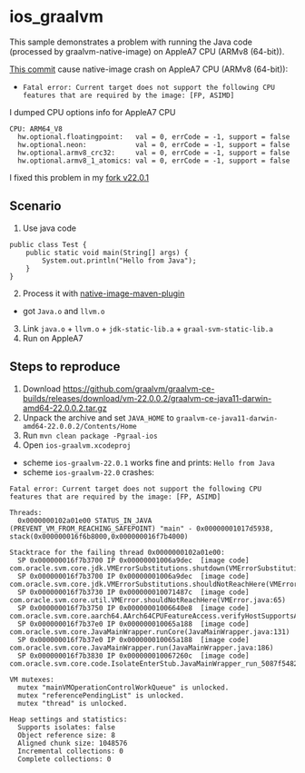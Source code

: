 # ios_graalvm

This sample demonstrates a problem with running the Java code (processed by graalvm-native-image) on AppleA7 CPU (ARMv8 (64-bit)).

[This commit](https://github.com/oracle/graal/commit/8dcf51febac87c9cc60d320b56c1d7cce9e8121b#diff-e20cc7c705399bb4add81b0214fd61b4d7fcc8321666b139d16f6268d58b97e5R571) cause native-image crash on AppleA7 CPU (ARMv8 (64-bit)):
  * `Fatal error: Current target does not support the following CPU features that are required by the image: [FP, ASIMD]`
   
I dumped CPU options info for AppleA7 CPU
```
CPU: ARM64_V8
  hw.optional.floatingpoint:   val = 0, errCode = -1, support = false
  hw.optional.neon:            val = 0, errCode = -1, support = false
  hw.optional.armv8_crc32:     val = 0, errCode = -1, support = false
  hw.optional.armv8_1_atomics: val = 0, errCode = -1, support = false
``` 

I fixed this problem in my [fork v22.0.1](https://github.com/Montura/graal/commit/5913a046569c5042edfa5b00a6fc8dd58391954e)

## Scenario
1. Use java code 
```
public class Test {
    public static void main(String[] args) {
        System.out.println("Hello from Java");
    }
}
```
2. Process it with [native-image-maven-plugin](https://mvnrepository.com/artifact/org.graalvm.nativeimage/native-image-maven-plugin)
  * got `Java.o` and `llvm.o`
3. Link `java.o` + `llvm.o` + `jdk-static-lib.a` + `graal-svm-static-lib.a`
4. Run on AppleA7


## Steps to reproduce
1. Download https://github.com/graalvm/graalvm-ce-builds/releases/download/vm-22.0.0.2/graalvm-ce-java11-darwin-amd64-22.0.0.2.tar.gz
2. Unpack the archive and set `JAVA_HOME` to `graalvm-ce-java11-darwin-amd64-22.0.0.2/Contents/Home`
3. Run ```mvn clean package -Pgraal-ios```
4. Open `ios-graalvm.xcodeproj`
  * scheme `ios-graalvm-22.0.1` works fine and prints: ```Hello from Java```
  * scheme `ios-graalvm-22.0` crashes: 

```
Fatal error: Current target does not support the following CPU features that are required by the image: [FP, ASIMD]

Threads:
  0x0000000102a01e00 STATUS_IN_JAVA (PREVENT_VM_FROM_REACHING_SAFEPOINT) "main" - 0x00000001017d5938, stack(0x000000016f6b8000,0x000000016f7b4000)

Stacktrace for the failing thread 0x0000000102a01e00:
  SP 0x000000016f7b3700 IP 0x00000001006a9dec  [image code] com.oracle.svm.core.jdk.VMErrorSubstitutions.shutdown(VMErrorSubstitutions.java:116)
  SP 0x000000016f7b3700 IP 0x00000001006a9dec  [image code] com.oracle.svm.core.jdk.VMErrorSubstitutions.shouldNotReachHere(VMErrorSubstitutions.java:109)
  SP 0x000000016f7b3730 IP 0x000000010071487c  [image code] com.oracle.svm.core.util.VMError.shouldNotReachHere(VMError.java:65)
  SP 0x000000016f7b3750 IP 0x00000001006640e8  [image code] com.oracle.svm.core.aarch64.AArch64CPUFeatureAccess.verifyHostSupportsArchitecture(AArch64CPUFeatureAccess.java:148)
  SP 0x000000016f7b37e0 IP 0x000000010065a188  [image code] com.oracle.svm.core.JavaMainWrapper.runCore(JavaMainWrapper.java:131)
  SP 0x000000016f7b37e0 IP 0x000000010065a188  [image code] com.oracle.svm.core.JavaMainWrapper.run(JavaMainWrapper.java:186)
  SP 0x000000016f7b3830 IP 0x000000010067260c  [image code] com.oracle.svm.core.code.IsolateEnterStub.JavaMainWrapper_run_5087f5482cc9a6abc971913ece43acb471d2631b(IsolateEnterStub.java:0)

VM mutexes:
  mutex "mainVMOperationControlWorkQueue" is unlocked.
  mutex "referencePendingList" is unlocked.
  mutex "thread" is unlocked.

Heap settings and statistics:
  Supports isolates: false
  Object reference size: 8
  Aligned chunk size: 1048576
  Incremental collections: 0
  Complete collections: 0
```
